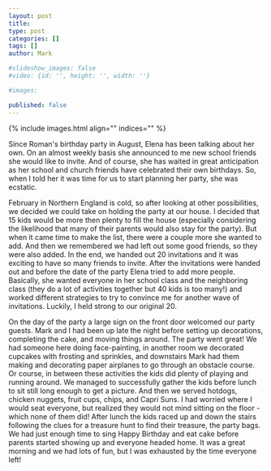 ```yaml
---
layout: post
title: 
type: post
categories: []
tags: []
author: Mark

#slideshow_images: false
#video: {id: '', height: '', width: ''}

#images:

published: false
---
```


{% include images.html align="" indices="" %}

Since Roman's birthday party in August, Elena has been talking about her own.  On an almost weekly basis she announced to me new school friends she would like to invite.  And of course, she has waited in great anticipation as her school and church friends have celebrated their own birthdays.  So, when I told her it was time for us to start planning her party, she was ecstatic.

February in Northern England is cold, so after looking at other possibilities, we decided we could take on holding the party at our house.  I decided that 15 kids would be more then plenty to fill the house (especially considering the likelihood that many of their parents would also stay for the party).  But when it came time to make the list, there were a couple more she wanted to add.  And then we remembered we had left out some good friends, so they were also added.  In the end, we handed out 20 invitations and it was exciting to have so many friends to invite.  After the invitations were handed out and before the date of the party Elena tried to add more people.  Basically, she wanted everyone in her school class and the neighboring class (they do a lot of activities together but 40 kids is too many!) and worked different strategies to try to convince me for another wave of invitations.  Luckily, I held strong to our original 20.

On the day of the party a large sign on the front door welcomed our party guests.  Mark and I had been up late the night before setting up decorations, completing the cake, and moving things around.  The party went great!  We had someone here doing face-painting, in another room we decorated cupcakes with frosting and sprinkles, and downstairs Mark had them making and decorating paper airplanes to go through an obstacle course.  Or course, in between these activities the kids did plenty of playing and running around.  We managed to successfully gather the kids before lunch to sit still long enough to get a picture.  And then we served hotdogs, chicken nuggets, fruit cups, chips, and Capri Suns.  I had worried where I would seat everyone, but realized they would not mind sitting on the floor - which none of them did!  After lunch the kids raced up and down the stairs following the clues for a treasure hunt to find their treasure, the party bags.  We had just enough time to sing Happy Birthday and eat cake before parents started showing up and everyone headed home.  It was a great morning and we had lots of fun, but I was exhausted by the time everyone left! 
